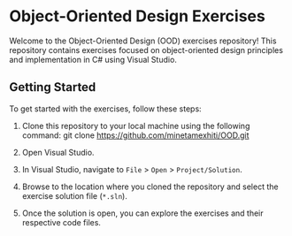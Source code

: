 # Object-Oriented Design Exercises

Welcome to the Object-Oriented Design (OOD) exercises repository! This repository contains exercises focused on object-oriented design principles and implementation in C# using Visual Studio.

## Getting Started

To get started with the exercises, follow these steps:

1. Clone this repository to your local machine using the following command:
git clone https://github.com/minetamexhiti/OOD.git


2. Open Visual Studio.

3. In Visual Studio, navigate to `File` > `Open` > `Project/Solution`.

4. Browse to the location where you cloned the repository and select the exercise solution file (`*.sln`).

5. Once the solution is open, you can explore the exercises and their respective code files.

